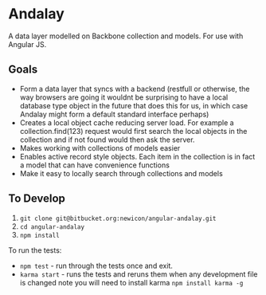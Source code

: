 # Andalay #

A data layer modelled on Backbone collection and models. For use with Angular JS.

## Goals

- Form a data layer that syncs with a backend (restfull or otherwise, the way browsers are going it wouldnt be surprising to have a local database type object in the future that does this for us, in which case Andalay might form a default standard interface perhaps)
- Creates a local object cache reducing server load. For example a collection.find(123) request would first search the local objects in the collection and if not found would then ask the server.
- Makes working with collections of models easier
- Enables active record style objects. Each item in the collection is in fact a model that can have convenience functions
- Make it easy to locally search through collections and models

## To Develop

1. ```git clone git@bitbucket.org:newicon/angular-andalay.git```
2. ```cd angular-andalay```
3. ```npm install```

To run the tests:

- ```npm test``` - run through the tests once and exit.
- ```karma start``` - runs the tests and reruns them when any development file is changed note you will need to install karma ```npm install karma -g```




